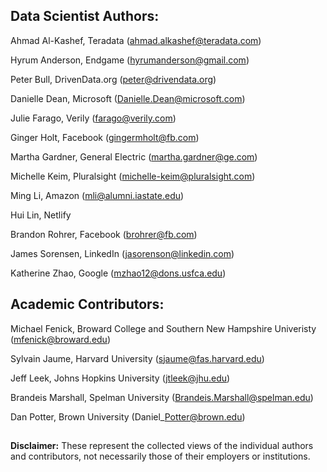## Data Scientist Authors:

Ahmad Al-Kashef, Teradata (ahmad.alkashef@teradata.com)

Hyrum Anderson, Endgame (hyrumanderson@gmail.com)

Peter Bull, DrivenData.org (peter@drivendata.org)

Danielle Dean, Microsoft (Danielle.Dean@microsoft.com)

Julie Farago, Verily (farago@verily.com)

Ginger Holt, Facebook (gingermholt@fb.com) 

Martha Gardner, General Electric (martha.gardner@ge.com)

Michelle Keim, Pluralsight (michelle-keim@pluralsight.com)

Ming Li, Amazon (mli@alumni.iastate.edu)

Hui Lin, Netlify

Brandon Rohrer, Facebook (brohrer@fb.com)

James Sorensen, LinkedIn (jasorenson@linkedin.com)

Katherine Zhao, Google (mzhao12@dons.usfca.edu)


## Academic Contributors:

Michael Fenick, Broward College and Southern New Hampshire Univeristy (mfenick@broward.edu)

Sylvain Jaume, Harvard University (sjaume@fas.harvard.edu)

Jeff Leek, Johns Hopkins University (jtleek@jhu.edu)

Brandeis Marshall, Spelman University (Brandeis.Marshall@spelman.edu)

Dan Potter, Brown University (Daniel\_Potter@brown.edu)

##

**Disclaimer:** These represent the collected views of the individual authors and contributors,
not necessarily those of their employers or institutions.
